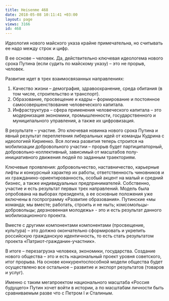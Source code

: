 ```yaml
---
title: Heisenme 468
date: 2018-05-08 10:11:41 +03:00
layout: page
views: 3166
id: 468
---
```


Идеология нового майского указа крайне примечательна, но считывать ее надо между строк и цифр. 

В ее основе – человек. Да, действительно ключевая идеологема нового срока Путина (если судить по майскому указу) – это не прорыв, человек.

Развитие идет в трех взаимосвязанных направлениях:
1. Качество жизни – демография, здравоохранение, среда обитания (в том числе, строительство и транспорт).
2. Образование, просвещение и кадры – формирование и постоянное самосовершенствование человеческого капитала. 
3. Инфраструктура – сфера применения человеческого капитала – это модернизация экономики, промышленности, государственного и муниципального управления, а также их цифровизация.

В результате – участие. Это ключевая новинка нового срока Путина и явный результат переплетения либеральных идей от команды Кудрина с идеологией Кириенко. Вся логика развития теперь строится на мобилизации добровольного участии – прорыв будет партиципаторный, добровольно-коллективный, зависимый от масштабов полу-инициативного движения людей по заданным траекториям. 

Ключевые проявления: добровольчество, наставничество, карьерные лифты и конкурсный характер их работы, ответственность чиновников и их гражданино-ориентированность, особый акцент на малый и средний бизнес, а также индивидуальных предпринимателей. Собственно, участие и есть результат первых трех направлений. Модель была опробована на выборах президента, а ее основные положения уже включены в госпрограмму «Развитие образования». Путинские «мы команда; мы вместе; работать, строить и не ныть; комсомольцы-добровольцы; дерзновенная молодежь» - это и есть результат данного  мобилизационного проекта. 

Вместе с другими компонентами компонентами (просвещение, культура) – это должно окончательно сформировать и укрепить российскую гражданскую идентичность, то есть стать результатом проекта «Патриот-гражданин-участник».

В итоге – перезагрузка человека, экономики, государства. Создание нового общества – это и есть национальный проект уровня советского, итог прорыва. На основе конкурентоспособной модели общества будет осуществлено все остальное – развитие и экспорт результатов (товаров и услуг). 

Именно с таким мегапроектом национального масштаба «Россия будущего» Путин хочет войти в истории, а по масштабам личности быть сравниваемым разве что  с Петром I и Сталиным.


